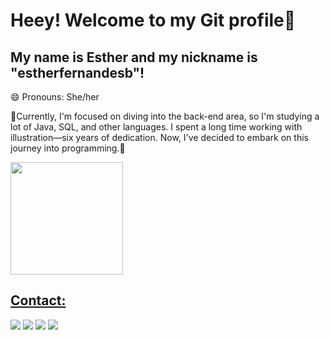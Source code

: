 # Heey! Welcome to my Git profile👋
## My name is Esther and my nickname is "estherfernandesb"!

😄 Pronouns: She/her

🌱Currently, I'm focused on diving into the back-end area, so I'm studying a lot of Java, SQL, and other languages.
I spent a long time working with illustration—six years of dedication. Now, I've decided to embark on this journey into programming.🌱

<div>
<a href="https://github.com/estherfernandesb">
<img loading="lazy" height="180em" src="https://github-readme-stats.vercel.app/api/top-langs/?username=estherfernandesb&layout=compact&langs_count=7&theme=dracula"/>
</div>

## Contact:

<div>
<a href="https://www.instagram.com/xenomorphzoid/" target="_blank"><img loading="lazy" src="https://img.shields.io/badge/-Instagram-%23E4405F?style=for-the-badge&logo=instagram&logoColor=white" target="_blank"></a>
<a href="https://www.twitch.tv/xenomorphzoid" target="_blank"><img loading="lazy" src="https://img.shields.io/badge/Twitch-9146FF?style=for-the-badge&logo=twitch&logoColor=white" target="_blank"></a>
<a href = "mailto:estherfernandesb@gmail.com"><img loading="lazy" src="https://img.shields.io/badge/Gmail-D14836?style=for-the-badge&logo=gmail&logoColor=white" target="_blank"></a>
<a href="https://www.linkedin.com/in/esther-fernandes-bastos-b1426b214/" target="_blank"><img loading="lazy" src="https://img.shields.io/badge/-LinkedIn-%230077B5?style=for-the-badge&logo=linkedin&logoColor=white" target="_blank"></a>   
</div>

